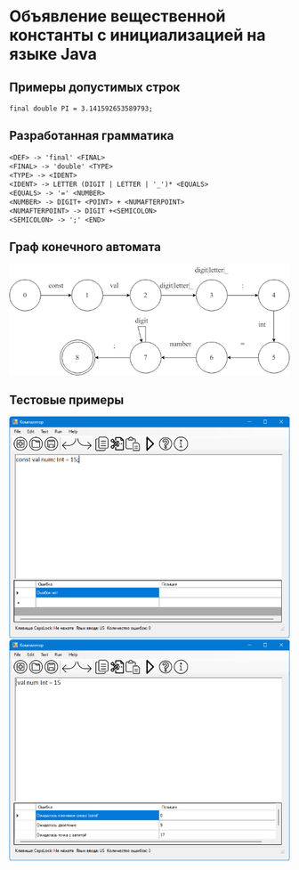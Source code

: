 # Объявление вещественной константы с инициализацией на языке Java

## Примеры допустимых строк
```
final double PI = 3.141592653589793;
```

## Разработанная грамматика
```
<DEF> -> 'final' <FINAL>
<FINAL> -> 'double' <TYPE>
<TYPE> -> <IDENT>
<IDENT> -> LETTER (DIGIT | LETTER | '_')* <EQUALS>
<EQUALS> -> '=' <NUMBER>
<NUMBER> -> DIGIT+ <POINT> + <NUMAFTERPOINT> 
<NUMAFTERPOINT> -> DIGIT +<SEMICOLON>
<SEMICOLON> -> ';' <END>
```

## Граф конечного автомата
![alt text](graph.png)

## Тестовые примеры
![alt text](image-6.png)
![alt text](image-7.png)
